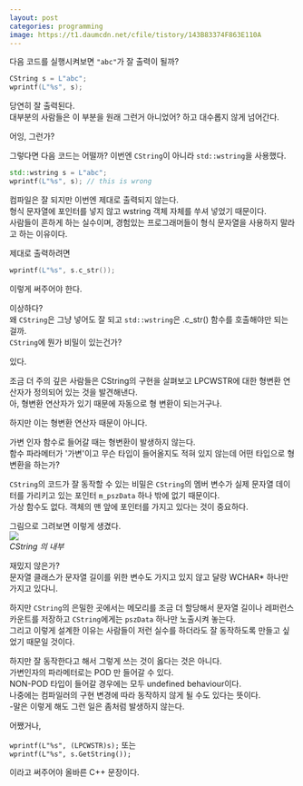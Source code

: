 ```yaml
---
layout: post
categories: programming
image: https://t1.daumcdn.net/cfile/tistory/143B83374F863E110A
---
```


다음 코드를 실행시켜보면 `"abc"`가 잘 출력이 될까?

```c++
CString s = L"abc";
wprintf(L"%s", s);
```

당연히 잘 출력된다.  
대부분의 사람들은 이 부분을 원래 그런거 아니었어? 하고 대수롭지 않게 넘어간다.

어잉, 그런가?

그렇다면 다음 코드는 어떨까? 이번엔 `CString`이 아니라 `std::wstring`을 사용했다.

```c++
std::wstring s = L"abc";
wprintf(L"%s", s); // this is wrong
```

컴파일은 잘 되지만 이번엔 제대로 출력되지 않는다.  
형식 문자열에 포인터를 넣지 않고 wstring 객체 자체를 쑤셔 넣었기 때문이다.  
사람들이 흔하게 하는 실수이며, 경험있는 프로그래머들이 형식 문자열을 사용하지 말라고 하는 이유이다.

제대로 출력하려면
```c++
wprintf(L"%s", s.c_str());
```

이렇게 써주어야 한다.

이상하다?  
왜 `CString`은 그냥 넣어도 잘 되고 `std::wstring`은 .c_str() 함수를 호출해야만 되는걸까.  
`CString`에 뭔가 비밀이 있는건가?

있다.

조금 더 주의 깊은 사람들은 CString의 구현을 살펴보고 LPCWSTR에 대한 형변환 연산자가 정의되어 있는 것을 발견해낸다.  
아, 형변환 연산자가 있기 때문에 자동으로 형 변환이 되는거구나.

하지만 이는 형변환 연산자 때문이 아니다.

가변 인자 함수로 들어갈 때는 형변환이 발생하지 않는다.  
함수 파라메터가 '가변'이고 무슨 타입이 들어올지도 적혀 있지 않는데 어떤 타입으로 형변환을 하는가?

`CString`의 코드가 잘 동작할 수 있는 비밀은 `CString`의 멤버 변수가 실제 문자열 데이터를 가리키고 있는 포인터 `m_pszData` 하나 밖에 없기 때문이다.  
가상 함수도 없다. 객체의 맨 앞에 포인터를 가지고 있다는 것이 중요하다.

그림으로 그려보면 이렇게 생겼다.  
![](https://t1.daumcdn.net/cfile/tistory/143B83374F863E110A)  
*CString 의 내부*

재밌지 않은가?  
문자열 클래스가 문자열 길이를 위한 변수도 가지고 있지 않고 달랑 WCHAR* 하나만 가지고 있다니.

하지만 `CString`의 은밀한 곳에서는 메모리를 조금 더 할당해서 문자열 길이나 레퍼런스 카운트를 저장하고 `CString`에게는 `pszData` 하나만 노출시켜 놓는다.  
그리고 이렇게 설계한 이유는 사람들이 저런 실수를 하더라도 잘 동작하도록 만들고 싶었기 때문일 것이다.

하지만 잘 동작한다고 해서 그렇게 쓰는 것이 옳다는 것은 아니다.  
가변인자의 파라메터로는 POD 만 들어갈 수 있다.  
NON-POD 타입이 들어갈 경우에는 모두 undefined behaviour이다.  
나중에는 컴파일러의 구현 변경에 따라 동작하지 않게 될 수도 있다는 뜻이다.  
-말은 이렇게 해도 그런 일은 좀처럼 발생하지 않는다.

어쨌거나,

`wprintf(L"%s", (LPCWSTR)s);` 또는  
`wprintf(L"%s", s.GetString());`

이라고 써주어야 올바른 C++ 문장이다.